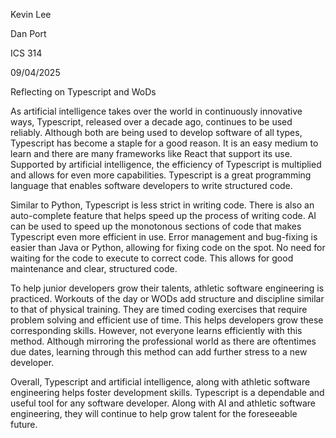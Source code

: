Kevin Lee

Dan Port

ICS 314

09/04/2025


Reflecting on Typescript and WoDs

As artificial intelligence takes over the world in continuously innovative ways, Typescript, released over a decade ago, continues to be used reliably. Although both are being used to develop software of all types, Typescript has become a staple for a good reason. It is an easy medium to learn and there are many frameworks like React that support its use. Supported by artificial intelligence, the efficiency of Typescript is multiplied and allows for even more capabilities. Typescript is a great programming language that enables software developers to write structured code.

Similar to Python, Typescript is less strict in writing code. There is also an auto-complete feature that helps speed up the process of writing code. AI can be used to speed up the monotonous sections of code that makes Typescript even more efficient in use. Error management and bug-fixing is easier than Java or Python, allowing for fixing code on the spot. No need for waiting for the code to execute to correct code. This allows for good maintenance and clear, structured code.

To help junior developers grow their talents, athletic software engineering is practiced. Workouts of the day or WODs add structure and discipline similar to that of physical training. They are timed coding exercises that require problem solving and efficient use of time. This helps developers grow these corresponding skills. However, not everyone learns efficiently with this method. Although mirroring the professional world as there are oftentimes due dates, learning through this method can add further stress to a new developer. 

Overall, Typescript and artificial intelligence, along with athletic software engineering helps foster development skills. Typescript is a dependable and useful tool for any software developer. Along with AI and athletic software engineering, they will continue to help grow talent for the foreseeable future.

